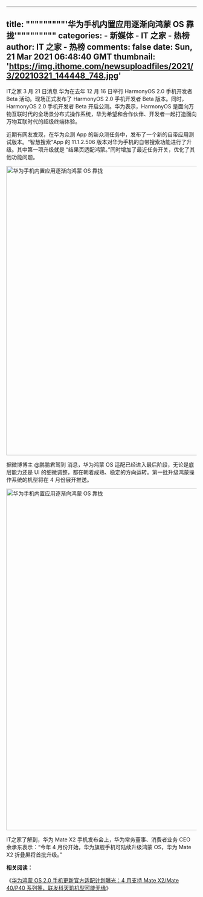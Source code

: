 
---
title: """""""""'华为手机内置应用逐渐向鸿蒙 OS 靠拢'"""""""""
categories: 
    - 新媒体
    - IT 之家 - 热榜
author: IT 之家 - 热榜
comments: false
date: Sun, 21 Mar 2021 06:48:40 GMT
thumbnail: 'https://img.ithome.com/newsuploadfiles/2021/3/20210321_144448_748.jpg'
---

<div>   
<p>IT之家 3 月 21 日消息 华为在去年 12 月 16 日举行 HarmonyOS 2.0 手机开发者 Beta 活动。现场正式发布了 HarmonyOS 2.0 手机开发者 Beta 版本。同时，HarmonyOS 2.0 手机开发者 Beta 开启公测。华为表示，<span class="accentTextColor">HarmonyOS 是面向万物互联时代的全场景分布式操作系统</span>，华为希望和合作伙伴、开发者一起打造面向万物互联时代的超级终端体验。</p><p>近期有网友发现，在华为众测 App 的新众测任务中，发布了一个新的自带应用测试版本。“智慧搜索”App 的 11.1.2.506 版本对华为手机的自带搜索功能进行了升级。其中第一项升级就是 “结果页适配鸿蒙。”同时增加了最近任务开关，优化了其他功能问题。</p><p><img src="https://img.ithome.com/newsuploadfiles/2021/3/20210321_144448_748.jpg" w="690" h="765" title="华为手机内置应用逐渐向鸿蒙 OS 靠拢" width="690" height="765" referrerpolicy="no-referrer"></p><p>据微博博主 @鹏鹏君驾到 消息，华为鸿蒙 OS 适配已经进入最后阶段，无论是底层能力还是 UI 的细微调整，都在朝着成熟、稳定的方向运转。第一批升级鸿蒙操作系统的机型将在 4 月份展开推送。</p><p><img src="https://img.ithome.com/newsuploadfiles/2021/3/20210321_144456_310.jpg" w="690" h="903" title="华为手机内置应用逐渐向鸿蒙 OS 靠拢" width="690" height="903" referrerpolicy="no-referrer"></p><p>IT之家了解到，华为 Mate X2 手机发布会上，华为常务董事、消费者业务 CEO 余承东表示：“今年 4 月份开始，华为旗舰手机可陆续升级鸿蒙 OS，华为 Mate X2 折叠屏将首批升级。”</p><p><strong>相关阅读：</strong></p><p>《<a href="https://www.ithome.com/0/541/248.htm" target="_blank">华为鸿蒙 OS 2.0 手机更新官方适配计划曝光：4 月支持 Mate X2/Mate 40/P40 系列等，联发科天玑机型可能无缘</a>》</p>
          
</div>
            